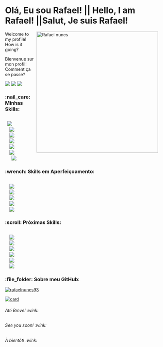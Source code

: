 <h1>Olá, Eu sou Rafael! || Hello, I am Rafael! ||Salut, Je suis Rafael!</h1>


<img src="https://raw.githubusercontent.com/MicaelliMedeiros/micaellimedeiros/master/image/computer-illustration.png" min-width="400px" max-width="400px" width="400px" align="right" alt="Rafael nunes">

<p align="left"> 
Welcome to my profile! How is it going?
 
Bienvenue sur mon profil! Comment ça se passe?
</p>

<a href="mailto:rafaelnunes_93@hotmail.com"><img src="https://img.shields.io/badge/Gmail-D14836?style=for-the-badge&logo=gmail&logoColor=white"/></a>  <a href="https://www.linkedin.com/in/rafaelnunesdossantos/"><img src="https://img.shields.io/badge/LinkedIn-0077B5?style=for-the-badge&logo=linkedin&logoColor=white"/></a>  <a href="https://github.com/rafaelnunes93"><img src="https://img.shields.io/badge/Follow-100000?style=for-the-badge&logo=github&logoColor=white"/></a>

<h3>:nail_care: Minhas Skills:</h3> 

<code> 
 <img src="https://img.shields.io/badge/HTML5-FF5733?style=for-the-badge&logo=html5&logoColor=white"/> 
  <img src="https://img.shields.io/badge/CSS3-3498DB?style=for-the-badge&logo=css3&logoColor=white"/> 
  <img src="https://img.shields.io/badge/Bootstrap-7D3C98?style=for-the-badge&logo=bootstrap&logoColor=white"/> 
  <img src="https://img.shields.io/badge/JavaScript-F7DF1E?style=for-the-badge&logo=javascript&logoColor=black"/> 
  <img src="https://img.shields.io/badge/C%23-239120?style=for-the-badge&logo=c-sharp&logoColor=white"/>
  <img src="https://img.shields.io/badge/.NET-5C2D91?style=for-the-badge&logo=.net&logoColor=white"/>
   <img src="https://img.shields.io/badge/Microsoft_SQL_Server-CC2927?style=for-the-badge&logo=microsoft-sql-server&logoColor=white"/>
</code>

<h3> :wrench: Skills em Aperfeiçoamento:</h3>

<code>
  <img src="https://img.shields.io/badge/Angular-DD0031?style=for-the-badge&logo=angular&logoColor=white"/>
  <img src="https://img.shields.io/badge/TypeScript-007ACC?style=for-the-badge&logo=typescript&logoColor=white"/>
  <img src="https://img.shields.io/badge/Unity-100000?style=for-the-badge&logo=unity&logoColor=white"/>
  <img src="https://img.shields.io/badge/React_Native-20232A?style=for-the-badge&logo=react&logoColor=61DAFB"/>
  <img src="https://img.shields.io/badge/Microsoft_Azure-0089D6?style=for-the-badge&logo=microsoft-azure&logoColor=white"/>
</code>

<h3> :scroll: Próximas Skills:</h3>

<code>
  <img src="https://img.shields.io/badge/Xamarin-3498DB?style=for-the-badge&logo=xamarin&logoColor=white"/> 
  <img src="https://img.shields.io/badge/Node.js-43853D?style=for-the-badge&logo=node.js&logoColor=white"/>
  <img src="https://img.shields.io/badge/MongoDB-4EA94B?style=for-the-badge&logo=mongodb&logoColor=white"/>
  <img src="https://img.shields.io/badge/React-20232A?style=for-the-badge&logo=react&logoColor=61DAFB"/>
  <img src="https://img.shields.io/badge/Redux-593D88?style=for-the-badge&logo=redux&logoColor=white"/>
  <img src="https://img.shields.io/badge/Steam-000000?style=for-the-badge&logo=steam&logoColor=white"/>
</code>

<h3> :file_folder: Sobre meu GitHub:</h3>

[![rafaelnunes93](https://github-readme-stats.vercel.app/api/top-langs/?username=rafaelnunes93&hide=html&layout=compact&theme=tokyonight)](https://github.com/rafaelnunes93/)

[![card](https://github-readme-stats.vercel.app/api?username=rafaelnunes93&theme=tokyonight)](https://github.com/rafaelnunes93/)

<h6>Até Breve! :wink:</h6>
<h6>See you soon! :wink:</h6>
<h6>À bientôt! :wink:</h6>


